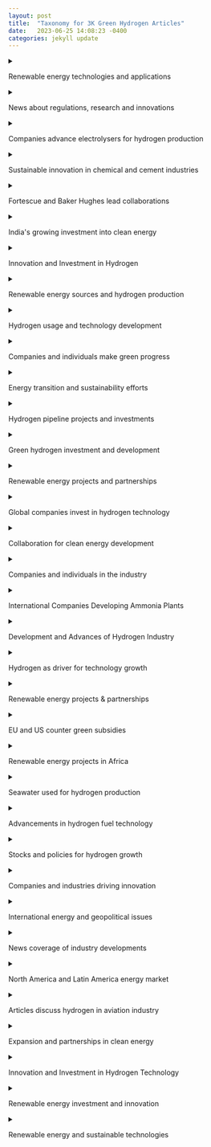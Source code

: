 ```yaml
---
layout: post
title:  "Taxonomy for 3K Green Hydrogen Articles"
date:   2023-06-25 14:08:23 -0400
categories: jekyll update
---
```


<details>
<summary>

Renewable energy technologies and applications
</summary>

     <details>
     <summary>

Long-duration energy storage projects using innovative technology
     </summary>

     </details>

     <details>
     <summary>

Hydrogen power advances in aviation industry
     </summary>

     </details>

     <details>
     <summary>

Toyota's electric vehicle plans and challenges
     </summary>

     </details>

     <details>
     <summary>

Electric vehicles, funding, and government incentives
     </summary>

     </details>

     <details>
     <summary>

News on Acquisition, Chassis, Aviation, IP, and Market
     </summary>

     </details>

     <details>
     <summary>

Electric truck manufacturer Tevva expands with hydrogen
     </summary>

     </details>

     <details>
     <summary>

Advances in fuel cell technology
     </summary>

     </details>

     <details>
     <summary>

Renewable energy storage technologies and markets
     </summary>

     </details>

     <details>
     <summary>

Economic impacts of US IR Act in Europe
     </summary>

     </details>

     <details>
     <summary>

BMW develops vehicles powered by alternative fuel
     </summary>

     </details>

     <details>
     <summary>

Electric Vehicle Market Trends and Forecasts
     </summary>

     </details>

</details>

<details>
<summary>

News about regulations, research and innovations
</summary>

     <details>
     <summary>

Transportation sector to be decarbonized with hydrogen
     </summary>

     </details>

     <details>
     <summary>

Decarbonization with hydrogen
     </summary>

     </details>

     <details>
     <summary>

EU policies and fossil fuel industry interference
     </summary>

     </details>

     <details>
     <summary>

Renewable innovations advance emergency power with hydrogen
     </summary>

     </details>

</details>

<details>
<summary>

Companies advance electrolysers for hydrogen production
</summary>

     <details>
     <summary>

Advancements in Hydrogen Electrolyzers for Wind Energy
     </summary>

     </details>

     <details>
     <summary>

Enapter expands production and training in Asia
     </summary>

     </details>

     <details>
     <summary>

Expanding electrolysis capacity for low-carbon energy
     </summary>

     </details>

     <details>
     <summary>

LONGi launches new electrolysis equipment line
     </summary>

     </details>

</details>

<details>
<summary>

Sustainable innovation in chemical and cement industries
</summary>

     <details>
     <summary>

Efforts to reduce carbon emissions in cement production
     </summary>

     </details>

     <details>
     <summary>

Sustainability in the manufacture of cleaning products
     </summary>

     </details>

     <details>
     <summary>

De Nora Industries expands renewable energy capacity
     </summary>

     </details>

     <details>
     <summary>

Renewable energy projects in Tunisia and Belgium
     </summary>

     </details>

</details>

<details>
<summary>

Fortescue and Baker Hughes lead collaborations
</summary>

     <details>
     <summary>

Fortescue's plans for hydrogen projects and growth
     </summary>

     </details>

     <details>
     <summary>

Environmental concerns over hydrogen power in Wales
     </summary>

     </details>

     <details>
     <summary>

Collaborative projects to develop hydrogen infrastructure
     </summary>

     </details>

     <details>
     <summary>

Billionaires compete to export renewable energy
     </summary>

     </details>

     <details>
     <summary>

Renewable energy projects and emissions reduction initiatives
     </summary>

     </details>

     <details>
     <summary>

Fortescue explores hydrogen opportunities in Southern Africa
     </summary>

     </details>

     <details>
     <summary>

Collaborations and Expansion in Spain and Malaysia
     </summary>

     </details>

</details>

<details>
<summary>

India's growing investment into clean energy
</summary>

     <details>
     <summary>

India's push towards sustainable energy alternatives
     </summary>

     </details>

     <details>
     <summary>

India's major investment in renewable energy plan
     </summary>

     </details>

     <details>
     <summary>

India's energy security strategy and diversification efforts
     </summary>

     </details>

     <details>
     <summary>

India and Panama explore collaboration for hydrogen
     </summary>

     </details>

     <details>
     <summary>

Investments and policies in green energy space
     </summary>

     </details>

     <details>
     <summary>

Stock market, GDP, and power in India
     </summary>

     </details>

     <details>
     <summary>

Renewable energy investment opportunities in India
     </summary>

     </details>

     <details>
     <summary>

Developments and investments in clean energy technology
     </summary>

     </details>

     <details>
     <summary>

International focus on development and exportation
     </summary>

     </details>

     <details>
     <summary>

India's Investment in Sustainable Energy Future
     </summary>

     </details>

     <details>
     <summary>

India's challenges and progress towards green hydrogen
     </summary>

     </details>

     <details>
     <summary>

India's national mission to promote hydrogen energy
     </summary>

     </details>

     <details>
     <summary>

Sustainable transport fuel alternatives garner attention
     </summary>

     </details>

     <details>
     <summary>

India's clean energy transition and net-zero targets
     </summary>

     </details>

     <details>
     <summary>

India's move towards sustainable fuel
     </summary>

     </details>

     <details>
     <summary>

Trafigura and Indian government plans for expansion
     </summary>

     </details>

     <details>
     <summary>

India's energy diversification and security strategy
     </summary>

     </details>

     <details>
     <summary>

Adani Group announces spin-off of hydrogen businesses
     </summary>

     </details>

     <details>
     <summary>

India's Plans to Boost Hydrogen Production
     </summary>

     </details>

     <details>
     <summary>

India plans to categorize clean technologies
     </summary>

     </details>

     <details>
     <summary>

India's budget and policies prioritize renewable energy
     </summary>

     </details>

     <details>
     <summary>

India's ambitious plan to increase hydrogen production
     </summary>

     </details>

     <details>
     <summary>

News about renewable energy projects and investments
     </summary>

     </details>

     <details>
     <summary>

Kerala's Plan to Promote Alternative Fuel
     </summary>

     </details>

     <details>
     <summary>

India explores renewable energy storage and exports
     </summary>

     </details>

     <details>
     <summary>

Adani Group faces setbacks in green projects
     </summary>

     </details>

     <details>
     <summary>

NTPC invests in green energy technology
     </summary>

     </details>

     <details>
     <summary>

India and Japan to boost green energy cooperation
     </summary>

     </details>

     <details>
     <summary>

Orders and Growth for Engineers India and KEC
     </summary>

     </details>

     <details>
     <summary>

European Investment Bank supports hydrogen development worldwide
     </summary>

     </details>

     <details>
     <summary>

ReNew Power looks to expand internationally
     </summary>

     </details>

     <details>
     <summary>

Jefferies weighs in on RIL stock surge
     </summary>

     </details>

     <details>
     <summary>

Investment and development in Indian green hydrogen facilities
     </summary>

     </details>

     <details>
     <summary>

India's economic rise and potential
     </summary>

     </details>

     <details>
     <summary>

Global potential and partnerships for hydrogen infrastructure
     </summary>

     </details>

     <details>
     <summary>

Indian Oil plans net-zero emissions via hydrogen
     </summary>

     </details>

     <details>
     <summary>

India and Fraunhofer ISE collaborate for hydrogen projects
     </summary>

     </details>

     <details>
     <summary>

India explores investment and adoption of hydrogen
     </summary>

     </details>

     <details>
     <summary>

Renewable energy solutions and partnerships in Qatar
     </summary>

     </details>

     <details>
     <summary>

India's renewable energy sector expands rapidly
     </summary>

     </details>

</details>

<details>
<summary>

Innovation and Investment in Hydrogen
</summary>

     <details>
     <summary>

Elcogen partners with Korean shipbuilding & ENERTRAG project
     </summary>

     </details>

     <details>
     <summary>

Renewable energy as fuel for transportation
     </summary>

     </details>

     <details>
     <summary>

Linde invests in hydrogen production in California and Texas
     </summary>

     </details>

     <details>
     <summary>

Fluitron roll-out hydrogen processing and dispensing products
     </summary>

     </details>

     <details>
     <summary>

Flame incident on liquid hydrogen carrier ship
     </summary>

     </details>

     <details>
     <summary>

Sunfire's electrolyzer technology gains industrial partnerships and contracts
     </summary>

     </details>

     <details>
     <summary>

Renewable-powered data centers and energy projects
     </summary>

     </details>

     <details>
     <summary>

Technip Energies awarded contracts for clean energy solutions
     </summary>

     </details>

     <details>
     <summary>

Partnerships and Innovation for Fuel Cell Production
     </summary>

     </details>

     <details>
     <summary>

Renewable energy projects and carbon capture technology
     </summary>

     </details>

</details>

<details>
<summary>

Renewable energy sources and hydrogen production
</summary>

     <details>
     <summary>

Expansion of Bloom Energy and H2PLT in Europe
     </summary>

     </details>

     <details>
     <summary>

Chile's pursuit of renewable energy
     </summary>

     </details>

     <details>
     <summary>

Ballard fuel cells orders for Dutch wind project
     </summary>

     </details>

     <details>
     <summary>

Expansion of green energy sources in Northern Europe
     </summary>

     </details>

     <details>
     <summary>

Exploring potential use of wind power
     </summary>

     </details>

     <details>
     <summary>

Renewable energy sources powering hydrogen projects
     </summary>

     </details>

</details>

<details>
<summary>

Hydrogen usage and technology development
</summary>

     <details>
     <summary>

Hydrogen innovation in South Australia showcased
     </summary>

     </details>

     <details>
     <summary>

Development of a new renewable energy hub
     </summary>

     </details>

     <details>
     <summary>

Research funding and pilot projects in Europe
     </summary>

     </details>

     <details>
     <summary>

Emphasizing Clean Energy Initiatives for the Future
     </summary>

     </details>

     <details>
     <summary>

Conferences and symposium in APAC nations
     </summary>

     </details>

     <details>
     <summary>

Regions seek leadership in clean energy export
     </summary>

     </details>

     <details>
     <summary>

Research and projects advancing hydrogen technology
     </summary>

     </details>

     <details>
     <summary>

Replacing fossil fuels with alternative energy source
     </summary>

     </details>

     <details>
     <summary>

Installation and delivery companies involved in Scotland
     </summary>

     </details>

     <details>
     <summary>

Development of hydrogen production facilities in Northern Ireland
     </summary>

     </details>

</details>

<details>
<summary>

Companies and individuals make green progress
</summary>

     <details>
     <summary>

Investments and awards for innovative electrolysis solutions
     </summary>

     </details>

     <details>
     <summary>

NASDAQ-bound company producing electrolysis systems
     </summary>

     </details>

     <details>
     <summary>

Developments in hydrogen generator technology and R&D
     </summary>

     </details>

     <details>
     <summary>

Appointments and Financing Activities for Hydrogen Companies
     </summary>

     </details>

     <details>
     <summary>

Altima announces Joint Venture for Hydrogen Technology
     </summary>

     </details>

     <details>
     <summary>

Research and development of hydrogen production process
     </summary>

     </details>

     <details>
     <summary>

New CEO appointments in hydrogen industry
     </summary>

     </details>

</details>

<details>
<summary>

Energy transition and sustainability efforts
</summary>

     <details>
     <summary>

Advancements and calls for change in production
     </summary>

     </details>

     <details>
     <summary>

Canada's transition to sustainable energy economy
     </summary>

     </details>

     <details>
     <summary>

Energy transition efforts in Tunisia and Africa
     </summary>

     </details>

</details>

<details>
<summary>

Hydrogen pipeline projects and investments
</summary>

     <details>
     <summary>

Portugal's investment and plans for hydrogen expansion
     </summary>

     </details>

     <details>
     <summary>

News on Nordic and Dutch hydrogen exports
     </summary>

     </details>

     <details>
     <summary>

Green energy initiatives in Northern Europe
     </summary>

     </details>

     <details>
     <summary>

Pipeline plans for offshore wind-generated fuel
     </summary>

     </details>

     <details>
     <summary>

European countries plan cross-border hydrogen pipeline network
     </summary>

     </details>

     <details>
     <summary>

Partnerships, contracts and orders advance hydrogen production
     </summary>

     </details>

     <details>
     <summary>

Germany and Norway collaborate on hydrogen production
     </summary>

     </details>

     <details>
     <summary>

Italy seeks EU funds for gas grid
     </summary>

     </details>

     <details>
     <summary>

Ukraine's potential for exporting carbon-free energy
     </summary>

     </details>

     <details>
     <summary>

Germany's ambitious plans for hydrogen infrastructure expansion
     </summary>

     </details>

</details>

<details>
<summary>

Green hydrogen investment and development
</summary>

     <details>
     <summary>

Green energy backup solutions for datacenters
     </summary>

     </details>

     <details>
     <summary>

Companies collaborate on waste-to-energy aviation supply
     </summary>

     </details>

     <details>
     <summary>

Investment and trial results for hydrogen power
     </summary>

     </details>

     <details>
     <summary>

Investments and production of green fuel
     </summary>

     </details>

     <details>
     <summary>

Development and investment in Nordic hydrogen infrastructure
     </summary>

     </details>

     <details>
     <summary>

Gevo partners with Zero6, Cummins for production facility
     </summary>

     </details>

     <details>
     <summary>

Partnership to Develop Hydrogen Projects in NA, Europe
     </summary>

     </details>

</details>

<details>
<summary>

Renewable energy projects and partnerships
</summary>

     <details>
     <summary>

Renewable energy projects in Romania and Croatia
     </summary>

     </details>

     <details>
     <summary>

ATOME Energy and Cavendish Joint Venture
     </summary>

     </details>

     <details>
     <summary>

Startups secure funding to scale hydrogen production
     </summary>

     </details>

     <details>
     <summary>

Partnership agreements for Nordic hydrogen projects
     </summary>

     </details>

     <details>
     <summary>

Massive projects and initiatives for clean energy
     </summary>

     </details>

     <details>
     <summary>

Partnership and Investment in Hydrogen by Australia and Germany
     </summary>

     </details>

     <details>
     <summary>

Shipping green energy carrier via tankers in Australia
     </summary>

     </details>

     <details>
     <summary>

Issues with supply and use of hydrogen
     </summary>

     </details>

     <details>
     <summary>

Australia leads the world with hydrogen projects
     </summary>

     </details>

     <details>
     <summary>

Mongolia project planned by Elixir Energy and SB Energy
     </summary>

     </details>

     <details>
     <summary>

New South Wales expands renewable energy efforts
     </summary>

     </details>

     <details>
     <summary>

Metacon expands with hydrogen projects in Slovakia and Poland
     </summary>

     </details>

</details>

<details>
<summary>

Global companies invest in hydrogen technology
</summary>

     <details>
     <summary>

LNG and gas crisis dominate energy news
     </summary>

     </details>

     <details>
     <summary>

New members join hydrogen council board
     </summary>

     </details>

     <details>
     <summary>

Industry research and projects for low-cost production
     </summary>

     </details>

     <details>
     <summary>

Shell invests in Oman's hydrogen future
     </summary>

     </details>

     <details>
     <summary>

Collaborative projects in Spain and the Netherlands
     </summary>

     </details>

     <details>
     <summary>

Major oil companies invest in low-carbon hydrogen
     </summary>

     </details>

     <details>
     <summary>

DNV appointed for various hydrogen assessment projects
     </summary>

     </details>

     <details>
     <summary>

Companies selected for Dutch hydrogen project
     </summary>

     </details>

     <details>
     <summary>

Major Energy Companies Struggle with Climate Promises
     </summary>

     </details>

     <details>
     <summary>

Shell partners with Evides for Dutch hydrogen project
     </summary>

     </details>

     <details>
     <summary>

Expansion plans for hydrogen infrastructure in Germany's seaports
     </summary>

     </details>

     <details>
     <summary>

Spain invests heavily in renewable hydrogen industry
     </summary>

     </details>

     <details>
     <summary>

BP invests $2 billion to develop Spanish hub
     </summary>

     </details>

</details>

<details>
<summary>

Collaboration for clean energy development
</summary>

     <details>
     <summary>

Development of ammonia-based hydrogen storage systems
     </summary>

     </details>

     <details>
     <summary>

Luxury cruise ship uses eco-friendly power
     </summary>

     </details>

     <details>
     <summary>

Development and use of clean ammonia
     </summary>

     </details>

     <details>
     <summary>

Fuel cell innovation in maritime transportation
     </summary>

     </details>

     <details>
     <summary>

Partnerships and acquisitions in hydrogen sector
     </summary>

     </details>

     <details>
     <summary>

Collaboration between JERA and TAQA for decarbonisation
     </summary>

     </details>

</details>

<details>
<summary>

Companies and individuals in the industry
</summary>

     <details>
     <summary>

Appointments made for companies involved in hydrogen
     </summary>

     </details>

     <details>
     <summary>

APEX Group advances German green hydrogen project pipeline
     </summary>

     </details>

     <details>
     <summary>

Appointments and agreements in hydrogen industry company
     </summary>

     </details>

     <details>
     <summary>

Investments in Hydrogen Technology Startup Fabrum
     </summary>

     </details>

</details>

<details>
<summary>

International Companies Developing Ammonia Plants
</summary>

     <details>
     <summary>

Partnerships and Projects for Floating Clean Energy
     </summary>

     </details>

     <details>
     <summary>

Thyssenkrupp Uhde expands sales and explores partnerships
     </summary>

     </details>

     <details>
     <summary>

Topsoe's technology secures Chinese ammonia production growth
     </summary>

     </details>

     <details>
     <summary>

Ammonia production and export partnerships
     </summary>

     </details>

     <details>
     <summary>

Partnerships and Investment in Hydrogen Projects
     </summary>

     </details>

     <details>
     <summary>

Partnership to Develop Hydrogen and Ammonia Plant
     </summary>

     </details>

     <details>
     <summary>

Greenko invests heavily in large-scale electrolyzer orders
     </summary>

     </details>

     <details>
     <summary>

Oracle and Ocior advance Pakistani hydrogen project
     </summary>

     </details>

     <details>
     <summary>

Ammonia technology contracts in Middle East, Chile and India
     </summary>

     </details>

</details>

<details>
<summary>

Development and Advances of Hydrogen Industry
</summary>

     <details>
     <summary>

Exploring the Use of Alternative Fuel Sources
     </summary>

     </details>

     <details>
     <summary>

Renewable energy powers California hydrogen production
     </summary>

     </details>

     <details>
     <summary>

Collaborations and software reduce carbon emissions
     </summary>

     </details>

     <details>
     <summary>

Developments in hydrogen fuel infrastructure and industry
     </summary>

     </details>

     <details>
     <summary>

SoCalGas showcases innovative hydrogen applications
     </summary>

     </details>

</details>

<details>
<summary>

Hydrogen as driver for technology growth
</summary>

     <details>
     <summary>

Innovations in eco-friendly maritime transportation
     </summary>

     </details>

     <details>
     <summary>

Renewable energy alternative for heavy industry
     </summary>

     </details>

     <details>
     <summary>

News about trains powered by alternative fuel sources
     </summary>

     </details>

     <details>
     <summary>

Government investments and initiatives support H2 tech
     </summary>

     </details>

     <details>
     <summary>

Approval granted for North America's first hub
     </summary>

     </details>

     <details>
     <summary>

Renewable energy planning for Scottish and Irish ports
     </summary>

     </details>

     <details>
     <summary>

Nova Scotia and British Columbia lead Canada's green hydrogen development
     </summary>

     </details>

     <details>
     <summary>

CHAR Technologies Expands Biocoal & Green Energy Production
     </summary>

     </details>

</details>

<details>
<summary>

Renewable energy projects & partnerships
</summary>

     <details>
     <summary>

Agreement signed to export hydrogen to Europe
     </summary>

     </details>

     <details>
     <summary>

Energy diversification efforts in Middle East countries
     </summary>

     </details>

     <details>
     <summary>

Masdar expands renewable energy portfolio in multiple countries
     </summary>

     </details>

     <details>
     <summary>

Middle Eastern oil producers prioritize clean energy
     </summary>

     </details>

     <details>
     <summary>

Bond sales fund UAE's renewable energy transition
     </summary>

     </details>

     <details>
     <summary>

Sustainable Aviation Fuel production partnerships and growth
     </summary>

     </details>

     <details>
     <summary>

Global push towards renewable energy solutions
     </summary>

     </details>

     <details>
     <summary>

Decarbonizing the steel industry
     </summary>

     </details>

     <details>
     <summary>

Developments in Oman's Renewable Energy Sector
     </summary>

     </details>

     <details>
     <summary>

India-UAE-France partnership for clean energy
     </summary>

     </details>

     <details>
     <summary>

Saudi Arabia's NEOM project obtains operating license
     </summary>

     </details>

     <details>
     <summary>

Deadline extension for Oman's first hydrogen auction
     </summary>

     </details>

     <details>
     <summary>

European efforts to transition to clean energy
     </summary>

     </details>

     <details>
     <summary>

Hydrogen application in public transportation pilots
     </summary>

     </details>

     <details>
     <summary>

Masdar and IFC partner to develop African renewable energy
     </summary>

     </details>

     <details>
     <summary>

ACWA Power expands with green hydrogen projects
     </summary>

     </details>

     <details>
     <summary>

Financing challenges for decarbonizing carbon-intensive industries
     </summary>

     </details>

</details>

<details>
<summary>

EU and US counter green subsidies
</summary>

     <details>
     <summary>

Investment trends in climate tech for Europe
     </summary>

     </details>

     <details>
     <summary>

EU implements carbon pricing policies
     </summary>

     </details>

     <details>
     <summary>

EU to promote domestic production and catch-up
     </summary>

     </details>

     <details>
     <summary>

European countries discuss funding for clean energy
     </summary>

     </details>

     <details>
     <summary>

EU and US compete in climate subsidy race
     </summary>

     </details>

     <details>
     <summary>

EU's plan for clean tech future
     </summary>

     </details>

     <details>
     <summary>

European perspectives on sustainable energy manufacturing
     </summary>

     </details>

</details>

<details>
<summary>

Renewable energy projects in Africa
</summary>

     <details>
     <summary>

John Cockerill invests in Morocco's electrolyzer production
     </summary>

     </details>

     <details>
     <summary>

German corporations increase investment in Africa's energy
     </summary>

     </details>

     <details>
     <summary>

South Africa's renewable energy developments and plans
     </summary>

     </details>

     <details>
     <summary>

Sasol invests in renewable energy sources
     </summary>

     </details>

     <details>
     <summary>

Collaboration on Alternative Energy in Algeria
     </summary>

     </details>

     <details>
     <summary>

Asian & African Green Hydrogen Development
     </summary>

     </details>

     <details>
     <summary>

Chariot acquires water production for Mauritania project
     </summary>

     </details>

     <details>
     <summary>

Africa-Europe cooperation in renewable energy investment
     </summary>

     </details>

     <details>
     <summary>

Development of hydrogen in the Middle East and North Africa (MENA) region
     </summary>

     </details>

     <details>
     <summary>

TotalEnergies reports record profit, plans buybacks amidst EU discord
     </summary>

     </details>

     <details>
     <summary>

Advancing development of African hydrogen infrastructure
     </summary>

     </details>

     <details>
     <summary>

International collaboration and investment in hydrogen technology
     </summary>

     </details>

</details>

<details>
<summary>

Seawater used for hydrogen production
</summary>

     <details>
     <summary>

Innovative methods for hydrogen production
     </summary>

     </details>

     <details>
     <summary>

Innovations in Catalysts for Hydrogen Production
     </summary>

     </details>

     <details>
     <summary>

Innovative methods and sources for producing hydrogen
     </summary>

     </details>

     <details>
     <summary>

Seawater-based production of sustainable fuel
     </summary>

     </details>

     <details>
     <summary>

Innovations and Challenges in Cost-Effective Production
     </summary>

     </details>

     <details>
     <summary>

Green Hydrogen Production From Seawater Technological Advances
     </summary>

     </details>

     <details>
     <summary>

Producing Hydrogen from Seawater via New Methods
     </summary>

     </details>

     <details>
     <summary>

Advancements in producing hydrogen from seawater
     </summary>

     </details>

</details>

<details>
<summary>

Advancements in hydrogen fuel technology
</summary>

     <details>
     <summary>

Partnerships and ambitions for UK hydrogen market
     </summary>

     </details>

     <details>
     <summary>

Rolls-Royce and Tenneco hydrogen engine tests
     </summary>

     </details>

     <details>
     <summary>

News on Hydrogen Fuel Cell Technology Expansion
     </summary>

     </details>

     <details>
     <summary>

Chemours and Ionomr Innovations Expand Operations in France
     </summary>

     </details>

     <details>
     <summary>

Renewable Energy Conferences and Exhibitions in Europe
     </summary>

     </details>

     <details>
     <summary>

Kier feasibility study on hydrogen-powered depots
     </summary>

     </details>

     <details>
     <summary>

Cummins showcases fuel-agnostic platform for CVs
     </summary>

     </details>

     <details>
     <summary>

Swedish town and rare earth metals discovery
     </summary>

     </details>

     <details>
     <summary>

New developments in green fuel cell vehicles
     </summary>

     </details>

     <details>
     <summary>

Innovative solutions and awards in hydrogen technology
     </summary>

     </details>

     <details>
     <summary>

Lhyfe expands production with new facilities
     </summary>

     </details>

     <details>
     <summary>

News headlines about electrolyzer systems and orders
     </summary>

     </details>

     <details>
     <summary>

International Policy Cooperation and Subsidies for Electrolysis
     </summary>

     </details>

     <details>
     <summary>

Innovations and investments in hydrogen technology
     </summary>

     </details>

     <details>
     <summary>

Howden's involvement in hydrogen compressor contracts and design
     </summary>

     </details>

     <details>
     <summary>

Norwegian companies partner for hydrogen infrastructure expansion
     </summary>

     </details>

     <details>
     <summary>

Events and Summits Highlighting H2 Advancements
     </summary>

     </details>

     <details>
     <summary>

Partnerships driving transition to green energy
     </summary>

     </details>

     <details>
     <summary>

Companies collaborate on fuel cell development
     </summary>

     </details>

     <details>
     <summary>

Fuel cell buses and generators drive innovation
     </summary>

     </details>

     <details>
     <summary>

Advancements in Hydrogen Transport and Storage Technologies
     </summary>

     </details>

     <details>
     <summary>

Development and deployment of hydrogen-powered trucks in India
     </summary>

     </details>

     <details>
     <summary>

Advancements in fuel cell technology for various industries
     </summary>

     </details>

     <details>
     <summary>

Collaboration to Develop Solid Oxide Electrolyzers
     </summary>

     </details>

     <details>
     <summary>

Expansion of hydrogen refuelling infrastructure in Europe
     </summary>

     </details>

     <details>
     <summary>

News about steel industry's decarbonization efforts
     </summary>

     </details>

     <details>
     <summary>

Comparing Fuel Cell Electric Vehicles to Battery-Electric
     </summary>

     </details>

     <details>
     <summary>

Loop Energy announces new partnerships and board addition
     </summary>

     </details>

     <details>
     <summary>

Investment in low-carbon energy transition projects
     </summary>

     </details>

     <details>
     <summary>

Hydrogen production from plastic waste in Europe
     </summary>

     </details>

     <details>
     <summary>

HDF Energy expands production of hydrogen fuel cells
     </summary>

     </details>

     <details>
     <summary>

Advancements in marine industry fuel technology
     </summary>

     </details>

     <details>
     <summary>

New hydrogen-powered vehicles and equipment unveiled
     </summary>

     </details>

</details>

<details>
<summary>

Stocks and policies for hydrogen growth
</summary>

     <details>
     <summary>

Hyzon Motors' Delayed Disclosure Hearings
     </summary>

     </details>

     <details>
     <summary>

Investment opportunities in clean energy technologies
     </summary>

     </details>

     <details>
     <summary>

Air Products expands with new offices and sponsorships
     </summary>

     </details>

     <details>
     <summary>

Investment opportunities in alternative energy
     </summary>

     </details>

     <details>
     <summary>

News on US policy and IRA driving growth
     </summary>

     </details>

     <details>
     <summary>

Analysis of companies investing in low-carbon technologies
     </summary>

     </details>

</details>

<details>
<summary>

Companies and industries driving innovation
</summary>

     <details>
     <summary>

Nel ASA expands production for electrolysers
     </summary>

     </details>

     <details>
     <summary>

Mining and exploration updates with critical elements
     </summary>

     </details>

     <details>
     <summary>

Getech Group sees growth in renewable energy contracts
     </summary>

     </details>

     <details>
     <summary>

Financial results and order backlog updates
     </summary>

     </details>

     <details>
     <summary>

Updates and plans for renewable energy companies
     </summary>

     </details>

     <details>
     <summary>

Financial reports of Cummins and Cognex
     </summary>

     </details>

     <details>
     <summary>

Financial success of a company
     </summary>

     </details>

     <details>
     <summary>

Financial performance of major industrial gas companies
     </summary>

     </details>

     <details>
     <summary>

Nikola and GP Joule partner for FCEVs
     </summary>

     </details>

     <details>
     <summary>

Financial struggles and layoffs at ITM Power
     </summary>

     </details>

     <details>
     <summary>

Positive financial results for companies in the energy sector
     </summary>

     </details>

     <details>
     <summary>

Financial reports for companies involved in hydrogen technology
     </summary>

     </details>

     <details>
     <summary>

Market performance and economic outlook updates
     </summary>

     </details>

     <details>
     <summary>

CF Industries and CIP invest in ammonia projects
     </summary>

     </details>

     <details>
     <summary>

Corporate trading updates and mining outlook
     </summary>

     </details>

     <details>
     <summary>

Sasol's renewable energy integration and sales metrics
     </summary>

     </details>

     <details>
     <summary>

Fusion Fuel receives funding and grants
     </summary>

     </details>

     <details>
     <summary>

Q4 2022 Earnings of Various Energy Companies
     </summary>

     </details>

</details>

<details>
<summary>

International energy and geopolitical issues
</summary>

     <details>
     <summary>

Geopolitical and production concerns
     </summary>

     </details>

     <details>
     <summary>

France, Germany, India discuss clean energy technology
     </summary>

     </details>

     <details>
     <summary>

Kazakhstan's political climate and international relations
     </summary>

     </details>

     <details>
     <summary>

International politics and environmental resources
     </summary>

     </details>

     <details>
     <summary>

Issues surrounding energy supply and geopolitics
     </summary>

     </details>

</details>

<details>
<summary>

News coverage of industry developments
</summary>

     <details>
     <summary>

Wind power fuel generation in Texas and Wyoming
     </summary>

     </details>

     <details>
     <summary>

US regions compete for hydrogen hub funding
     </summary>

     </details>

     <details>
     <summary>

Natural gas blending tests with hydrogen
     </summary>

     </details>

     <details>
     <summary>

Developments and setbacks in electrolyser plant partnerships
     </summary>

     </details>

     <details>
     <summary>

Florida utility expands renewable energy production
     </summary>

     </details>

     <details>
     <summary>

Discussions on tax breaks and industry challenges
     </summary>

     </details>

     <details>
     <summary>

Controversy surrounds LA power plant conversion
     </summary>

     </details>

     <details>
     <summary>

Power company explores alternative energy production
     </summary>

     </details>

     <details>
     <summary>

Hydrogen development in Australia/mainly Western Australia
     </summary>

     </details>

     <details>
     <summary>

Plug Power's progress and challenges
     </summary>

     </details>

     <details>
     <summary>

Australia's Green Hydrogen Industry Losing Ground
     </summary>

     </details>

</details>

<details>
<summary>

North America and Latin America energy market
</summary>

     <details>
     <summary>

North America's energy transition acceleration and challenges
     </summary>

     </details>

     <details>
     <summary>

Data centers adopting renewable energy initiatives
     </summary>

     </details>

     <details>
     <summary>

InvestChile's portfolio includes significant hydrogen projects
     </summary>

     </details>

     <details>
     <summary>

Latin America explores clean fuel innovations
     </summary>

     </details>

</details>

<details>
<summary>

Articles discuss hydrogen in aviation industry
</summary>

     <details>
     <summary>

Alternatives to traditional air travel fuel
     </summary>

     </details>

     <details>
     <summary>

Partnerships and initiatives for sustainable aviation
     </summary>

     </details>

     <details>
     <summary>

Experimental hydrogen-powered aviation gains ground
     </summary>

     </details>

     <details>
     <summary>

Synthetic fuels create buzz in sustainability push
     </summary>

     </details>

     <details>
     <summary>

Challenges of sustainable aviation biofuel explored
     </summary>

     </details>

</details>

<details>
<summary>

Expansion and partnerships in clean energy
</summary>

     <details>
     <summary>

Capstone Green Energy's Follow-On Orders and Presentations
     </summary>

     </details>

     <details>
     <summary>

Tech startups and expansion in Houston energy industry
     </summary>

     </details>

     <details>
     <summary>

Collaborations and alliances for carbon-neutral technology
     </summary>

     </details>

     <details>
     <summary>

Mott Corporation expands its clean energy business
     </summary>

     </details>

</details>

<details>
<summary>

Innovation and Investment in Hydrogen Technology
</summary>

     <details>
     <summary>

Spain and Portugal's leadership in hydrogen innovation
     </summary>

     </details>

     <details>
     <summary>

Gold miners and Platinum benefit from adoption
     </summary>

     </details>

     <details>
     <summary>

California's climate change initiatives and policies
     </summary>

     </details>

     <details>
     <summary>

Patent data reveals increasing interest in technology
     </summary>

     </details>

     <details>
     <summary>

Exploring potential and challenges of hydrogen power
     </summary>

     </details>

     <details>
     <summary>

UK initiatives drive hydrogen industry development
     </summary>

     </details>

     <details>
     <summary>

Countries Compete for Dominance in Hydrogen Industry
     </summary>

     </details>

     <details>
     <summary>

Exploring the Viability of Hydrogen Energy
     </summary>

     </details>

     <details>
     <summary>

Development and challenges of hydrogen projects
     </summary>

     </details>

     <details>
     <summary>

Development and Investment in Hydrogen Technology
     </summary>

     </details>

     <details>
     <summary>

Launch of €100m hydrogen investment portfolio in Europe
     </summary>

     </details>

     <details>
     <summary>

Developing renewable energy opportunities in Asia-Pacific
     </summary>

     </details>

     <details>
     <summary>

Cost competitiveness of imported hydrogen in EU
     </summary>

     </details>

     <details>
     <summary>

Electrolyzer market growth drives green energy innovation
     </summary>

     </details>

     <details>
     <summary>

Investment and growth potential in green hydrogen
     </summary>

     </details>

     <details>
     <summary>

Ammonia as alternative fuel source gains momentum
     </summary>

     </details>

     <details>
     <summary>

Johnson Matthey and Plug Power partnership announcement
     </summary>

     </details>

     <details>
     <summary>

Oil majors' investments and renewable energy transition
     </summary>

     </details>

     <details>
     <summary>

Certification schemes for renewable energy source
     </summary>

     </details>

     <details>
     <summary>

Renewable fuel source in Northeastern US
     </summary>

     </details>

     <details>
     <summary>

Innovative technologies for sustainable fuel production
     </summary>

     </details>

     <details>
     <summary>

The future of decarbonizing with hydrogen
     </summary>

     </details>

     <details>
     <summary>

Investment and research in alternative energy source
     </summary>

     </details>

     <details>
     <summary>

EU Regulations and Controversies Surrounding Hydrogen Production
     </summary>

     </details>

     <details>
     <summary>

European initiatives for aviation decarbonization
     </summary>

     </details>

     <details>
     <summary>

Outlook bright for hydrogen as energy source
     </summary>

     </details>

     <details>
     <summary>

Africa's potential for renewable energy development
     </summary>

     </details>

     <details>
     <summary>

Comparing Electrolyzer Technologies & Blue Hydrogen Carbon Capture
     </summary>

     </details>

     <details>
     <summary>

Upcoming events and investment opportunities for hydrogen
     </summary>

     </details>

     <details>
     <summary>

Market growth and feasibility of green electrolysis
     </summary>

     </details>

     <details>
     <summary>

Japan's struggles with hydrogen policy implementation
     </summary>

     </details>

     <details>
     <summary>

Innovations and challenges in hydrogen technology
     </summary>

     </details>

     <details>
     <summary>

Exploring collaborations to promote hydrogen technology
     </summary>

     </details>

     <details>
     <summary>

Exploring potential and challenges of hydrogen energy
     </summary>

     </details>

     <details>
     <summary>

Water scarcity challenges green hydrogen production
     </summary>

     </details>

     <details>
     <summary>

Turkey's energy plan and strategy for 2053
     </summary>

     </details>

</details>

<details>
<summary>

Renewable energy investment and innovation
</summary>

     <details>
     <summary>

Renewable energy sector sees significant growth
     </summary>

     </details>

     <details>
     <summary>

Investment in low-carbon energy transition
     </summary>

     </details>

     <details>
     <summary>

Renewable energy stocks and startups in 2023
     </summary>

     </details>

     <details>
     <summary>

Deployment and Investment in Clean Energy Technologies
     </summary>

     </details>

     <details>
     <summary>

Mining sectors and metals shift in popularity
     </summary>

     </details>

     <details>
     <summary>

UK economy prioritizes green growth amidst energy concerns
     </summary>

     </details>

     <details>
     <summary>

Emerging technological innovations in sustainable energy
     </summary>

     </details>

     <details>
     <summary>

Energy market predictions and post-oil era glimpses
     </summary>

     </details>

     <details>
     <summary>

Investment focus on energy diversification opportunities
     </summary>

     </details>

     <details>
     <summary>

Global leaders discuss energy shift at Davos
     </summary>

     </details>

     <details>
     <summary>

Climate and finance challenges examined in Davos
     </summary>

     </details>

     <details>
     <summary>

Climate solutions and tipping points towards net zero
     </summary>

     </details>

     <details>
     <summary>

Fracking debate impacts renewables' public opinion
     </summary>

     </details>

     <details>
     <summary>

Food and fertilizer
     </summary>

     </details>

     <details>
     <summary>

Government policies and funding for hydrogen initiatives
     </summary>

     </details>

     <details>
     <summary>

Financial reports and commitment to environmental stewardship
     </summary>

     </details>

     <details>
     <summary>

Renewable energy acceleration amidst Russian-Ukrainian conflict
     </summary>

     </details>

     <details>
     <summary>

Cleantech and industrial decarbonization plans
     </summary>

     </details>

     <details>
     <summary>

Innovative strategies and investment for clean energy
     </summary>

     </details>

     <details>
     <summary>

Debate over nuclear as renewable energy alternative
     </summary>

     </details>

     <details>
     <summary>

Topics: Moon Exploration, False Messiahs, Israeli Politics, Legal Controversy
     </summary>

     </details>

     <details>
     <summary>

Financial performance and market approach of companies
     </summary>

     </details>

     <details>
     <summary>

Energy transitions and investments
     </summary>

     </details>

     <details>
     <summary>

China's Renewable Investment and Clean Tech Dominance
     </summary>

     </details>

     <details>
     <summary>

Offshore wind power and energy transition trends
     </summary>

     </details>

     <details>
     <summary>

Energy transition, climate change, and environment news
     </summary>

     </details>

     <details>
     <summary>

Transitioning to zero emissions
     </summary>

     </details>

</details>

<details>
<summary>

Renewable energy and sustainable technologies
</summary>

     <details>
     <summary>

Market analysis and growth forecast for hydrogen
     </summary>

     </details>

     <details>
     <summary>

Technological advancements and market outlook for hydrogen
     </summary>

     </details>

     <details>
     <summary>

Market growth and trends of hydrogen
     </summary>

     </details>

     <details>
     <summary>

Growth and market potential in mining
     </summary>

     </details>

     <details>
     <summary>

Market growth expected for hydrogen-powered transportation systems
     </summary>

     </details>

     <details>
     <summary>

Market projection for power generation and storage
     </summary>

     </details>

     <details>
     <summary>

Emerging markets predictions for sustainable development
     </summary>

     </details>

     <details>
     <summary>

Market growth and analysis of fuel cells
     </summary>

     </details>

     <details>
     <summary>

Market trends of related industries to green hydrogen
     </summary>

     </details>

     <details>
     <summary>

Market Analysis for Related Chemical Industries
     </summary>

     </details>

     <details>
     <summary>

Global steel market's transition to sustainability
     </summary>

     </details>

     <details>
     <summary>

Energy management, construction equipment & market growth
     </summary>

     </details>

     <details>
     <summary>

Market insights on green ammonia and fertilizers
     </summary>

     </details>

     <details>
     <summary>

News on energy storage and key players
     </summary>

     </details>

     <details>
     <summary>

Market growth and analysis of clean energy
     </summary>

     </details>

     <details>
     <summary>

Rapid growth projected for alternative energy source
     </summary>

     </details>

     <details>
     <summary>

Renewable and sustainable fuel market analysis
     </summary>

     </details>

     <details>
     <summary>

Market growth projections for electrolysis technology
     </summary>

     </details>

     <details>
     <summary>

Growing Global Investment in Hydrogen Production
     </summary>

     </details>

     <details>
     <summary>

Fusion Fuel Fourth Quarter Investor Update
     </summary>

     </details>

     <details>
     <summary>

Market analysis of chelating agents and fertilizers
     </summary>

     </details>

</details>


